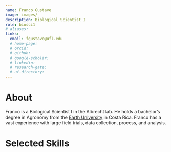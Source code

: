 ```yaml
---
name: Franco Gustave
image: images/
description: Biological Scientist I
role: biosci1
# aliases:
links:
  email: fgustave@ufl.edu
  # home-page: 
  # orcid: 
  # github: 
  # google-scholar: 
  # linkedin: 
  # research-gate: 
  # uf-directory:
---
```

# About
Franco is a Biological Scientist I in the Albrecht lab. He holds a bachelor’s degree in Agronomy from the [Earth University](https://www.earth.ac.cr/en/) in Costa Rica. Franco has a vast experience with large field trials, data collection, process, and analysis.

# Selected Skills